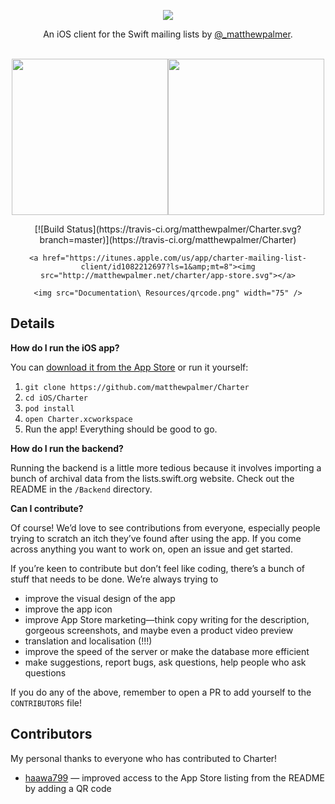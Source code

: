 <p align="center">
  <img src="http://i.imgur.com/ClrkeeK.png" />
</p>

<p align="center">
  An iOS client for the Swift mailing lists by <a href="http://twitter.com/_matthewpalmer"</a>@_matthewpalmer</a>.
</p>

<p align="center">
<br/>
<img src="Documentation\ Resources/screenshot-1.png" width="250" /><img src="Documentation\ Resources/screenshot-2.png" width="250" />
<br/>
</p>

<div height = "200" width = "500" bgcolor="#f6f6f6" align="center">
    [![Build Status](https://travis-ci.org/matthewpalmer/Charter.svg?branch=master)](https://travis-ci.org/matthewpalmer/Charter)

    <a href="https://itunes.apple.com/us/app/charter-mailing-list-client/id1082212697?ls=1&amp;mt=8"><img src="http://matthewpalmer.net/charter/app-store.svg"></a>

    <img src="Documentation\ Resources/qrcode.png" width="75" />
</div>

## Details

**How do I run the iOS app?**

You can [download it from the App Store](https://itunes.apple.com/us/app/charter-mailing-list-client/id1082212697?ls=1&amp;mt=8) or run it yourself:

1. `git clone https://github.com/matthewpalmer/Charter`
2. `cd iOS/Charter`
3. `pod install`
4. `open Charter.xcworkspace`
5. Run the app! Everything should be good to go.

**How do I run the backend?**

Running the backend is a little more tedious because it involves importing a bunch of archival data from the lists.swift.org website. Check out the README in the `/Backend` directory.

**Can I contribute?**

Of course! We’d love to see contributions from everyone, especially people trying to scratch an itch they’ve found after using the app. If you come across anything you want to work on, open an issue and get started.

If you’re keen to contribute but don’t feel like coding, there’s a bunch of stuff that needs to be done. We’re always trying to

* improve the visual design of the app
* improve the app icon
* improve App Store marketing—think copy writing for the description, gorgeous screenshots, and maybe even a product video preview
* translation and localisation (!!!)
* improve the speed of the server or make the database more efficient
* make suggestions, report bugs, ask questions, help people who ask questions

If you do any of the above, remember to open a PR to add yourself to the `CONTRIBUTORS` file!

## Contributors

My personal thanks to everyone who has contributed to Charter!

* [haawa799](https://github.com/haawa799) — improved access to the App Store listing from the README by adding a QR code
